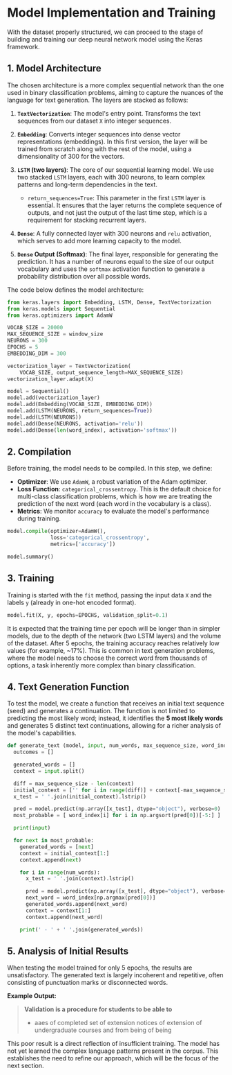
# Model Implementation and Training

With the dataset properly structured, we can proceed to the stage of building and training our deep neural network model using the Keras framework.

## 1. Model Architecture

The chosen architecture is a more complex sequential network than the one used in binary classification problems, aiming to capture the nuances of the language for text generation. The layers are stacked as follows:

1.  **`TextVectorization`**: The model's entry point. Transforms the text sequences from our dataset `X` into integer sequences.

2.  **`Embedding`**: Converts integer sequences into dense vector representations (embeddings). In this first version, the layer will be trained from scratch along with the rest of the model, using a dimensionality of 300 for the vectors.

3.  **`LSTM` (two layers)**: The core of our sequential learning model. We use two stacked `LSTM` layers, each with 300 neurons, to learn complex patterns and long-term dependencies in the text.
    -   `return_sequences=True`: This parameter in the first `LSTM` layer is essential. It ensures that the layer returns the complete sequence of outputs, and not just the output of the last time step, which is a requirement for stacking recurrent layers.

4.  **`Dense`**: A fully connected layer with 300 neurons and `relu` activation, which serves to add more learning capacity to the model.

5.  **`Dense` Output (Softmax)**: The final layer, responsible for generating the prediction. It has a number of neurons equal to the size of our output vocabulary and uses the `softmax` activation function to generate a probability distribution over all possible words.

The code below defines the model architecture:

```python
from keras.layers import Embedding, LSTM, Dense, TextVectorization
from keras.models import Sequential
from keras.optimizers import AdamW

VOCAB_SIZE = 20000
MAX_SEQUENCE_SIZE = window_size
NEURONS = 300
EPOCHS = 5
EMBEDDING_DIM = 300

vectorization_layer = TextVectorization(
    VOCAB_SIZE, output_sequence_length=MAX_SEQUENCE_SIZE)
vectorization_layer.adapt(X)

model = Sequential()
model.add(vectorization_layer)
model.add(Embedding(VOCAB_SIZE, EMBEDDING_DIM))
model.add(LSTM(NEURONS, return_sequences=True))
model.add(LSTM(NEURONS))
model.add(Dense(NEURONS, activation='relu'))
model.add(Dense(len(word_index), activation='softmax'))
```

## 2. Compilation

Before training, the model needs to be compiled. In this step, we define:

-   **Optimizer**: We use `AdamW`, a robust variation of the Adam optimizer.
-   **Loss Function**: `categorical_crossentropy`. This is the default choice for multi-class classification problems, which is how we are treating the prediction of the next word (each word in the vocabulary is a class).
-   **Metrics**: We monitor `accuracy` to evaluate the model's performance during training.

```python
model.compile(optimizer=AdamW(),
              loss='categorical_crossentropy',
              metrics=['accuracy'])

model.summary()
```

## 3. Training

Training is started with the `fit` method, passing the input data `X` and the labels `y` (already in one-hot encoded format).

```python
model.fit(X, y, epochs=EPOCHS, validation_split=0.1)
```

It is expected that the training time per epoch will be longer than in simpler models, due to the depth of the network (two LSTM layers) and the volume of the dataset. After 5 epochs, the training accuracy reaches relatively low values (for example, ~17%). This is common in text generation problems, where the model needs to choose the correct word from thousands of options, a task inherently more complex than binary classification.

## 4. Text Generation Function

To test the model, we create a function that receives an initial text sequence (seed) and generates a continuation. The function is not limited to predicting the most likely word; instead, it identifies the **5 most likely words** and generates 5 distinct text continuations, allowing for a richer analysis of the model's capabilities.

```python
def generate_text (model, input, num_words, max_sequence_size, word_index):
  outcomes = []

  generated_words = []
  context = input.split()

  diff = max_sequence_size - len(context)
  initial_context = ['' for i in range(diff)] + context[-max_sequence_size:]
  x_test = ' '.join(initial_context).lstrip()

  pred = model.predict(np.array([x_test], dtype="object"), verbose=0)
  most_probable = [ word_index[i] for i in np.argsort(pred[0])[-5:] ]

  print(input)

  for next in most_probable:
    generated_words = [next]
    context = initial_context[1:]
    context.append(next)

    for i in range(num_words):
      x_test = ' '.join(context).lstrip()

      pred = model.predict(np.array([x_test], dtype="object"), verbose=0)
      next_word = word_index[np.argmax(pred[0])]
      generated_words.append(next_word)
      context = context[1:]
      context.append(next_word)

    print(' - ' + ' '.join(generated_words))
```

## 5. Analysis of Initial Results

When testing the model trained for only 5 epochs, the results are unsatisfactory. The generated text is largely incoherent and repetitive, often consisting of punctuation marks or disconnected words.

**Example Output:**

> **Validation is a procedure for students to be able to**
>  - aaes of completed set of extension notices of extension of undergraduate courses and from being of being

This poor result is a direct reflection of insufficient training. The model has not yet learned the complex language patterns present in the corpus. This establishes the need to refine our approach, which will be the focus of the next section.

